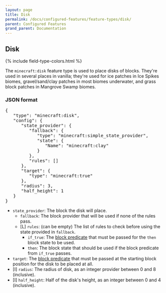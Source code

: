 ```yaml
---
layout: page
title: Disk
permalink: /docs/configured-features/feature-types/disk/
parent: Configured Features
grand_parent: Documentation
---
```


## Disk

<head>
    {% include field-type-colors.html %}
</head>

The `minecraft:disk` feature type is used to place disks of blocks. They're used in several places in vanilla; they're used for ice patches in Ice Spikes biomes, gravel/sand/clay patches in most biomes underwater, and grass block patches in Mangrove Swamp biomes.

### JSON format

<pre>
{
   "type": "minecraft:disk",
   "config": {
      "state_provider": {
         "fallback": {
            "type": "minecraft:simple_state_provider",
            "state": {
               "Name": "minecraft:clay"
            }
         },
         "rules": []
      },
      "target": {
         "type": "minecraft:true"
      },
      "radius": 3,
      "half_height": 1
   }
}
</pre>

* `state_provider`: The block the disk will place.
   * `fallback`: The block provider that will be used if none of the rules pass.
   * <span list>[L]</span> `rules`: (can be empty) The list of rules to check before using the state provided in `fallback`.
      * `if_true`: The [block predicate](/docs/misc/block-predicates/) that must be passed for the `then` block state to be used.
      * `then`: The block state that should be used if the block predicate from `if_true` passes.
* `target`: The [block predicate](/docs/misc/block-predicates/) that must be passed at the starting block position for the disk to be placed at all.
* <span int>[I]</span> `radius`: The radius of disk, as an integer provider between 0 and 8 (inclusive).
* <span int>[I]</span> `half_height`: Half of the disk's height, as an integer between 0 and 4 (inclusive).